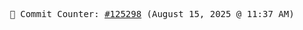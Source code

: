 <p align="center">
    <samp>
        📮 Commit Counter: <a href="https://github.com/Javascript-void0/Javascript-void0/commits/main">#125298</a> (August 15, 2025 @ 11:37 AM)
    </samp>
</p>